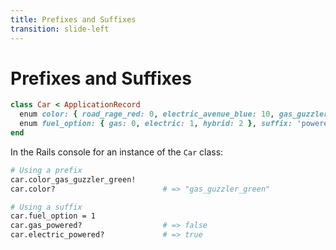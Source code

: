 ```yaml
---
title: Prefixes and Suffixes
transition: slide-left
---
```


# Prefixes and Suffixes

```rb {hide|*} filename="app/models/car.rb"
class Car < ApplicationRecord
  enum color: { road_rage_red: 0, electric_avenue_blue: 10, gas_guzzler_green: 20 }, prefix: true
  enum fuel_option: { gas: 0, electric: 1, hybrid: 2 }, suffix: 'powered'
end
```

In the Rails console for an instance of the `Car` class:

```sh {hide|1-3|5-8}
# Using a prefix
car.color_gas_guzzler_green!
car.color?                        # => "gas_guzzler_green"

# Using a suffix
car.fuel_option = 1
car.gas_powered?                  # => false
car.electric_powered?             # => true
```

<!--
With color names like these, it can get confusing between vanity and fuel options. Prefixes and suffixes are here to help!
-->
